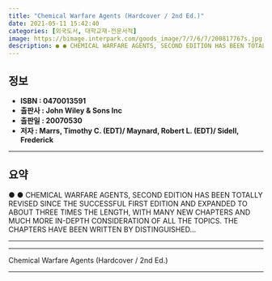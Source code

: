 ```yaml
---
title: "Chemical Warfare Agents (Hardcover / 2nd Ed.)"
date: 2021-05-11 15:42:40
categories: [외국도서, 대학교재-전문서적]
image: https://bimage.interpark.com/goods_image/7/7/6/7/200817767s.jpg
description: ● ● CHEMICAL WARFARE AGENTS, SECOND EDITION HAS BEEN TOTALLY REVISED SINCE THE SUCCESSFUL FIRST EDITION AND EXPANDED TO ABOUT THREE TIMES THE LENGTH, WITH MAN
---
```


## **정보**

- **ISBN : 0470013591**
- **출판사 : John Wiley & Sons Inc**
- **출판일 : 20070530**
- **저자 : Marrs, Timothy C. (EDT)/ Maynard, Robert L. (EDT)/ Sidell, Frederick**

------



## **요약**

●  ●  CHEMICAL WARFARE AGENTS, SECOND EDITION HAS BEEN TOTALLY REVISED SINCE THE SUCCESSFUL FIRST EDITION AND EXPANDED TO ABOUT THREE TIMES THE LENGTH, WITH MANY NEW CHAPTERS AND MUCH MORE IN-DEPTH CONSIDERATION OF ALL THE TOPICS. THE CHAPTERS HAVE BEEN WRITTEN BY DISTINGUISHED... 

------



------


Chemical Warfare Agents (Hardcover / 2nd Ed.) 

------


